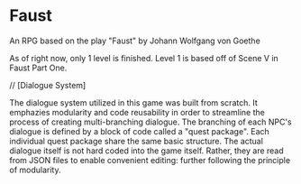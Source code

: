 # Faust
An RPG based on the play "Faust" by Johann Wolfgang von Goethe

As of right now, only 1 level is finished. Level 1 is based off of Scene V in Faust Part One. 

//
[Dialogue System]

The dialogue system utilized in this game was built from scratch. It emphazies modularity and code reusability in order to streamline the process of creating multi-branching dialogue. The branching of each NPC's dialogue is defined by a block of code called a "quest package". Each individual quest package share the same basic structure. The actual dialogue itself is not hard coded into the game itself. Rather, they are read from JSON files to enable convenient editing: further following the principle of modularity.
